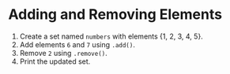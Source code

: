 # Adding and Removing Elements

1. Create a set named `numbers` with elements {1, 2, 3, 4, 5}.
2. Add elements `6` and `7` using `.add()`.
3. Remove `2` using `.remove()`.
4. Print the updated set.